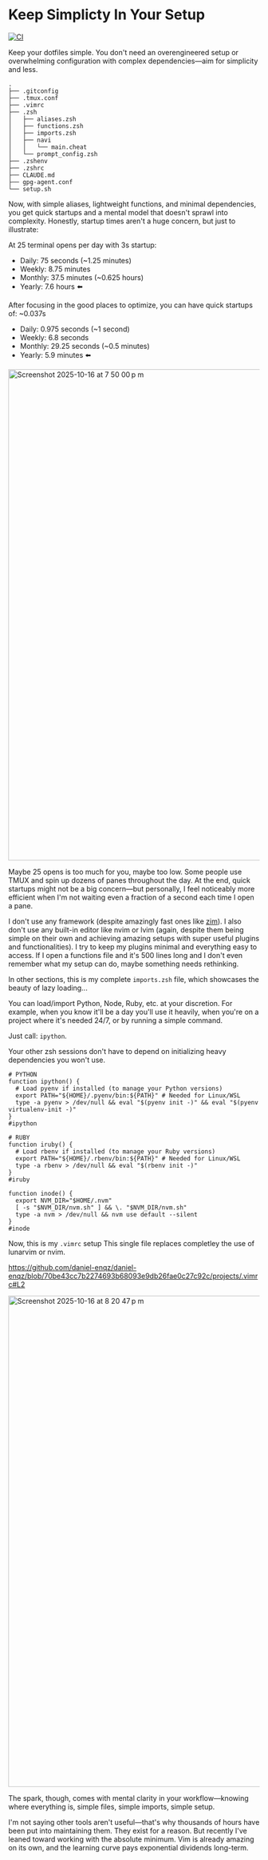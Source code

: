 # Keep Simplicty In Your Setup
[![CI](https://github.com/daniel-enqz/dotfiles/actions/workflows/main.yaml/badge.svg)](https://github.com/daniel-enqz/dotfiles/actions/workflows/main.yaml)

Keep your dotfiles simple. You don't need an overengineered setup or overwhelming configuration with complex dependencies—aim for simplicity and less.

```
.
├── .gitconfig
├── .tmux.conf
├── .vimrc
├── .zsh
│   ├── aliases.zsh
│   ├── functions.zsh
│   ├── imports.zsh
│   ├── navi
│   │   └── main.cheat
│   └── prompt_config.zsh
├── .zshenv
├── .zshrc
├── CLAUDE.md
├── gpg-agent.conf
└── setup.sh
```

Now, with simple aliases, lightweight functions, and minimal dependencies, you get quick startups and a mental model that doesn't sprawl into complexity.
Honestly, startup times aren't a huge concern, but just to illustrate:

At 25 terminal opens per day with 3s startup:
- Daily: 75 seconds (~1.25 minutes)
- Weekly: 8.75 minutes
- Monthly: 37.5 minutes (~0.625 hours)
- Yearly: 7.6 hours ⬅️

After focusing in the good places to optimize, you can have quick startups of: ~0.037s
- Daily: 0.975 seconds (~1 second)
- Weekly: 6.8 seconds
- Monthly: 29.25 seconds (~0.5 minutes)
- Yearly: 5.9 minutes ⬅️

<img width="1512" height="982" alt="Screenshot 2025-10-16 at 7 50 00 p m" src="https://github.com/user-attachments/assets/e80eefa4-8f90-44fb-9fe8-f776f90619da" />

Maybe 25 opens is too much for you, maybe too low. Some people use TMUX and spin up dozens of panes throughout the day. At the end, quick startups might not be a big concern—but personally, I feel noticeably more efficient when I'm not waiting even a fraction of a second each time I open a pane.

I don't use any framework (despite amazingly fast ones like [zim](https://github.com/zimfw/zimfw)). I also don't use any built-in editor like nvim or lvim (again, despite them being simple on their own and achieving amazing setups with super useful plugins and functionalities). I try to keep my plugins minimal and everything easy to access. If I open a functions file and it's 500 lines long and I don't even remember what my setup can do, maybe something needs rethinking.

In other sections, this is my complete `imports.zsh` file, which showcases the beauty of lazy loading...

You can load/import Python, Node, Ruby, etc. at your discretion. For example, when you know it'll be a day you'll use it heavily, when you're on a project where it's needed 24/7, or by running a simple command.

Just call: `ipython`.

Your other zsh sessions don't have to depend on initializing heavy dependencies you won't use.

```
# PYTHON
function ipython() {
  # Load pyenv if installed (to manage your Python versions)
  export PATH="${HOME}/.pyenv/bin:${PATH}" # Needed for Linux/WSL
  type -a pyenv > /dev/null && eval "$(pyenv init -)" && eval "$(pyenv virtualenv-init -)"
}
#ipython

# RUBY
function iruby() {
  # Load rbenv if installed (to manage your Ruby versions)
  export PATH="${HOME}/.rbenv/bin:${PATH}" # Needed for Linux/WSL
  type -a rbenv > /dev/null && eval "$(rbenv init -)"
}
#iruby

function inode() {
  export NVM_DIR="$HOME/.nvm"
  [ -s "$NVM_DIR/nvm.sh" ] && \. "$NVM_DIR/nvm.sh"
  type -a nvm > /dev/null && nvm use default --silent
}
#inode
```

Now, this is my `.vimrc` setup
This single file replaces completley the use of lunarvim or nvim.

https://github.com/daniel-enqz/daniel-enqz/blob/70be43cc7b2274693b68093e9db26fae0c27c92c/projects/.vimrc#L2

<img width="1512" height="982" alt="Screenshot 2025-10-16 at 8 20 47 p m" src="https://github.com/user-attachments/assets/8c97270a-f7dc-483c-85a2-ce04da0570c4" />

The spark, though, comes with mental clarity in your workflow—knowing where everything is, simple files, simple imports, simple setup.

I'm not saying other tools aren't useful—that's why thousands of hours have been put into maintaining them. They exist for a reason. But recently I've leaned toward working with the absolute minimum. Vim is already amazing on its own, and the learning curve pays exponential dividends long-term. 
